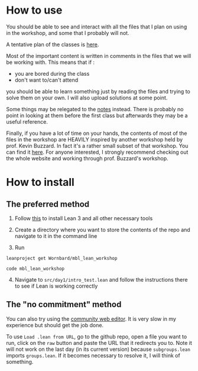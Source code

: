 # How to use

You should be able to see and interact with all the files that I plan on using in the workshop, and some that I probably will not.

A tentative plan of the classes is [here](/src/plan.md). 

Most of the important content is written in comments in the files that we will be working with.
This means that if :

- you are bored during the class
- don't want to/can't attend

you should be able to learn something just by reading the files and trying to solve them on your own. I will also upload solutions at some point.

Some things may be relegated to the [notes](/src/notes.md) instead.
There is probably no point in looking at them before the first class but afterwards they may be a useful reference.

Finally, if you have a lot of time on your hands, the contents of most of the files in the workshop are HEAVILY inspired by another workshop held by prof. Kevin Buzzard.
In fact it's a rather small subset of that workshop.
You can find it [here](https://xenaproject.wordpress.com/2021/01/21/formalising-mathematics-an-introduction/).
For anyone interested, I strongly recommend checking out the whole website and working through prof. Buzzard's workshop.

# How to install

## The preferred method

1. Follow [this](https://leanprover-community.github.io/get_started.html) to install Lean 3 and all other necessary tools

2. Create a directory where you want to store the contents of the repo and navigate to it in the command line

3. Run
```
leanproject get Wornbard/mbl_lean_workshop

code mbl_lean_workshop
```

4. Navigate to `src/day1/intro_test.lean` and follow the instructions there to see if Lean is working correctly

## The "no commitment" method

You can also try using the [community web editor](https://leanprover-community.github.io/lean-web-editor). It is very slow in my experience but should get the job done.

To use `Load .lean from URL`, go to the github repo, open a file you want to run, click on the `raw` button and paste the URL that it redirects you to. Note it will not work on the last day (in its current version) because `subgroups.lean` imports `groups.lean`. If it becomes necessary to resolve it, I will think of something.

